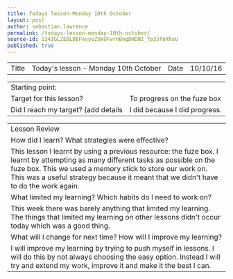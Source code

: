 ```yaml
---
title: Todays lesson-Monday 10th October
layout: post
author: sebastian.lawrence
permalink: /todays-lesson-monday-10th-october/
source-id: 134IGLZEBLOBFevyoZUkUFwrnBngDHDNI_7p3Jf6XRuU
published: true
---
```

<table>
  <tr>
    <td>Title</td>
    <td>Today's lesson - Monday 10th October</td>
    <td>Date</td>
    <td>10/10/16</td>
  </tr>
</table>


<table>
  <tr>
    <td>Starting point:</td>
    <td></td>
  </tr>
  <tr>
    <td>Target for this lesson?</td>
    <td>To progress on the fuze box</td>
  </tr>
  <tr>
    <td>Did I reach my target?
(add details </td>
    <td>I did because I did progress.</td>
  </tr>
</table>


<table>
  <tr>
    <td>Lesson Review</td>
  </tr>
  <tr>
    <td>How did I learn? What strategies were effective?</td>
  </tr>
  <tr>
    <td>This lesson I learnt by using a previous resource: the fuze box. I learnt by attempting as many different tasks as possible on the fuze box. This we used a memory stick to store our work on. This was a useful strategy because it meant that we didn't have to do the work again.
</td>
  </tr>
  <tr>
    <td>What limited my learning? Which habits do I need to work on?</td>
  </tr>
  <tr>
    <td>This week there was barely anything that limited my learning. The things that limited my learning on other lessons didn't occur today which was a good thing.


</td>
  </tr>
  <tr>
    <td>What will I change for next time? How will I improve my learning?</td>
  </tr>
  <tr>
    <td>I will improve my learning by trying to push myself in lessons. I will do this by not always choosing the easy option. Instead I will try and extend my work, improve it and make it the best I can.

</td>
  </tr>
</table>


